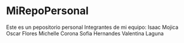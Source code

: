 # MiRepoPersonal
Este es un pepositorio personal 
Integrantes de mi equipo:
Isaac Mojica
Oscar Flores
Michelle Corona
Sofia Hernandes 
Valentina Laguna 
